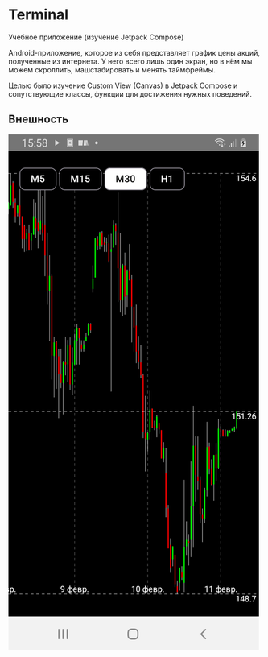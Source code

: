 # Terminal
Учебное приложение (изучение Jetpack Compose)

Android-приложение, которое из себя представляет график цены акций, полученные из интернета. У него всего лишь один экран, но в нём мы можем скроллить, машстабировать и менять таймфреймы.

Целью было изучение Custom View (Canvas) в Jetpack Compose и сопутствующие классы, функции для достижения нужных поведений.

Внешность
-
![alt text](images/Screenshot_1.png)
